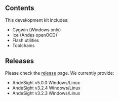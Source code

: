 ## Contents

This devekopment kit includes:

* Cygwin (Windows only)
* Ice (Andes openOCD)
* Flash utilities
* Toolchains

## Releases

Please check the [release](https://github.com/andestech/Andes-Development-Kit/releases) page.  We currently provide:

* AndeSight v5.0.0 Windows/Linux
* AndeSight v3.2.4 Windows/Linux
* AndeSight v3.2.3 Windows/Linux
